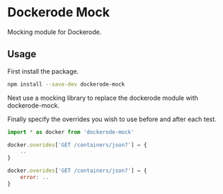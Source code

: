 # Dockerode Mock

Mocking module for Dockerode.

## Usage

First install the package.

```bash
npm install --save-dev dockerode-mock
```

Next use a mocking library to replace the dockerode module with dockerode-mock.

Finally specify the overrides you wish to use before and after each test.

```javascript
import * as docker from 'dockerode-mock'

docker.overides['GET /containers/json?'] = {
	..
}

docker.overides['GET /containers/json?'] = {
	error: ..
}
```